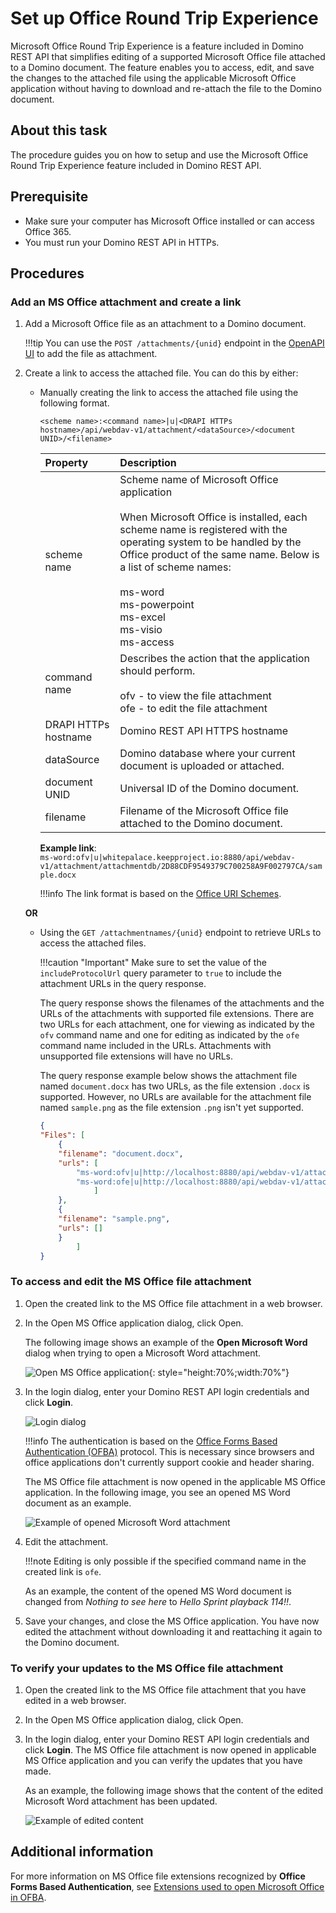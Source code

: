 # Set up Office Round Trip Experience

Microsoft Office Round Trip Experience is a feature included in Domino REST API that simplifies editing of a supported Microsoft Office file attached to a Domino document. The feature enables you to access, edit, and save the changes to the attached file using the applicable Microsoft Office application without having to download and re-attach the file to the Domino document. 

## About this task 

The procedure guides you on how to setup and use the Microsoft Office Round Trip Experience feature included in Domino REST API. 

## Prerequisite

- Make sure your computer has Microsoft Office installed or can access Office 365.
- You must run your Domino REST API in HTTPs. 

## Procedures

### Add an MS Office attachment and create a link

1. Add a Microsoft Office file as an attachment to a Domino document. 

    !!!tip
        You can use the `POST /attachments/{unid}` endpoint in the [OpenAPI UI](../../tutorial/swagger.md) to add the file as attachment.

2. Create a link to access the attached file. You can do this by either:
    
    - Manually creating the link to access the attached file using the following format.

        ```
        <scheme name>:<command name>|u|<DRAPI HTTPs hostname>/api/webdav-v1/attachment/<dataSource>/<document UNID>/<filename>
        ```

        |Property|Description|
        |:-----|:--------|
        |scheme name|Scheme name of Microsoft Office application</br></br>When Microsoft Office is installed, each scheme name is registered with the operating system to be handled by the Office product of the same name. Below is a list of scheme names:</br></br>ms-word</br>ms-powerpoint</br>ms-excel</br>ms-visio</br>ms-access|
        |command name|Describes the action that the application should perform.</br></br>ofv - to view the file attachment</br>ofe - to edit the file attachment</br>|
        |DRAPI HTTPs hostname| Domino REST API HTTPS hostname|
        | dataSource | Domino database where your current document is uploaded or attached.|
        | document UNID| Universal ID of the Domino document.|
        | filename | Filename of the Microsoft Office file attached to the Domino document.|

        **Example link**:</br>
        `ms-word:ofv|u|whitepalace.keepproject.io:8880/api/webdav-v1/attachment/attachmentdb/2D88CDF9549379C700258A9F002797CA/sample.docx`

        !!!info
            The link format is based on the [Office URI Schemes](https://learn.microsoft.com/en-us/office/client-developer/office-uri-schemes).

    **OR**

    - Using the `GET /attachmentnames/{unid}` endpoint to retrieve URLs to access the attached files.

        !!!caution "Important"
            Make sure to set the value of the `includeProtocolUrl` query parameter to `true` to include the attachment URLs in the query response. 

        The query response shows the filenames of the attachments and the URLs of the attachments with supported file extensions. There are two URLs for each attachment, one for viewing as indicated by the `ofv` command name and one for editing as indicated by the `ofe` command name included in the URLs. Attachments with unsupported file extensions will have no URLs. 

        The query response example below shows the attachment file named `document.docx` has two URLs, as the file extension `.docx` is supported. However, no URLs are available for the attachment file named `sample.png` as the file extension `.png` isn't yet supported.   

        ```json
        {
        "Files": [
            {
            "filename": "document.docx",
            "urls": [
                "ms-word:ofv|u|http://localhost:8880/api/webdav-v1/attachment/dataSource/documentUNID/document.docx",
                "ms-word:ofe|u|http://localhost:8880/api/webdav-v1/attachment/dataSource/documentUNID/document.docx"
                    ]
            },
            {
            "filename": "sample.png",
            "urls": []
            }
                ]
        } 
        ```


### To access and edit the MS Office file attachment

1. Open the created link to the MS Office file attachment in a web browser.
2. In the Open MS Office application dialog, click Open. 

    The following image shows an example of the **Open Microsoft Word** dialog when trying to open a Microsoft Word attachment.

    ![Open MS Office application](../../assets/images/SaveMSW.png){: style="height:70%;width:70%"}

3. In the login dialog, enter your Domino REST API login credentials and click **Login**. 

    ![Login dialog](../../assets/images/ofbalogin.png)

    !!!info
        The authentication is based on the [Office Forms Based Authentication (OFBA)](https://learn.microsoft.com/en-us/openspecs/sharepoint_protocols/ms-ofba/30c7bbe9-b284-421f-b866-4e7ed4866027) protocol. This is necessary since browsers and office applications don't currently support cookie and header sharing.

    The MS Office file attachment is now opened in the applicable MS Office application. In the following image, you see an opened MS Word document as an example.

    ![Example of opened Microsoft Word attachment](../../assets/images/rtmodify.png)

4. Edit the attachment. 

    !!!note
        Editing is only possible if the specified command name in the created link is `ofe`.

    As an example, the content of the opened MS Word document is changed from *Nothing to see here* to *Hello Sprint playback 114!!*.   

5. Save your changes, and close the MS Office application. You have now edited the attachment without downloading it and reattaching it again to the Domino document.

### To verify your updates to the MS Office file attachment

1. Open the created link to the MS Office file attachment that you have edited in a web browser.
2. In the Open MS Office application dialog, click Open.
3. In the login dialog, enter your Domino REST API login credentials and click **Login**. The MS Office file attachment is now opened in applicable MS Office application and you can verify the updates that you have made.

    As an example, the following image shows that the content of the edited Microsoft Word attachment has been updated.  

    ![Example of edited content](../../assets/images/rtsave.png)


## Additional information

For more information on MS Office file extensions recognized by **Office Forms Based Authentication**, see [Extensions used to open Microsoft Office in OFBA](../../references/ofba.md).
